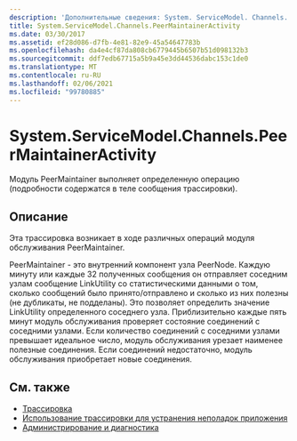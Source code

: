```yaml
---
description: 'Дополнительные сведения: System. ServiceModel. Channels. Пирмаинтаинерактивити'
title: System.ServiceModel.Channels.PeerMaintainerActivity
ms.date: 03/30/2017
ms.assetid: ef28d086-d7fb-4e81-82e9-45a54647783b
ms.openlocfilehash: da4e4cf87da808cb6779445b6507b51d098132b3
ms.sourcegitcommit: ddf7edb67715a5b9a45e3dd44536dabc153c1de0
ms.translationtype: MT
ms.contentlocale: ru-RU
ms.lasthandoff: 02/06/2021
ms.locfileid: "99780885"
---
```

# <a name="systemservicemodelchannelspeermaintaineractivity"></a>System.ServiceModel.Channels.PeerMaintainerActivity

Модуль PeerMaintainer выполняет определенную операцию (подробности содержатся в теле сообщения трассировки).  
  
## <a name="description"></a>Описание  

 Эта трассировка возникает в ходе различных операций модуля обслуживания PeerMaintainer.  
  
 PeerMaintainer - это внутренний компонент узла PeerNode. Каждую минуту или каждые 32 полученных сообщения он отправляет соседним узлам сообщение LinkUtility со статистическими данными о том, сколько сообщений было принято/отправлено и сколько из них полезны (не дубликаты, не подделаны). Это позволяет определить значение LinkUtility определенного соседнего узла. Приблизительно каждые пять минут модуль обслуживания проверяет состояние соединений с соседними узлами. Если количество соединений с соседними узлами превышает идеальное число, модуль обслуживания урезает наименее полезные соединения. Если соединений недостаточно, модуль обслуживания приобретает новые соединения.  
  
## <a name="see-also"></a>См. также

- [Трассировка](index.md)
- [Использование трассировки для устранения неполадок приложения](using-tracing-to-troubleshoot-your-application.md)
- [Администрирование и диагностика](../index.md)
